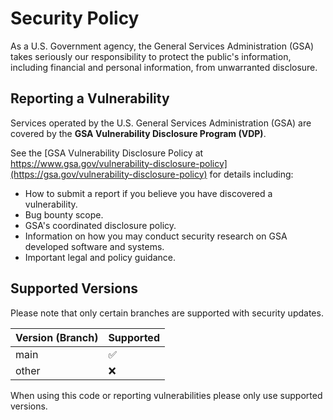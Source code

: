 # Security Policy

As a U.S. Government agency, the General Services Administration (GSA) takes
seriously our responsibility to protect the public's information, including
financial and personal information, from unwarranted disclosure.

## Reporting a Vulnerability

Services operated by the U.S. General Services Administration (GSA)
are covered by the **GSA Vulnerability Disclosure Program (VDP)**.

See the [GSA Vulnerability Disclosure Policy at https://www.gsa.gov/vulnerability-disclosure-policy](https://gsa.gov/vulnerability-disclosure-policy)
for details including:

* How to submit a report if you believe you have discovered a vulnerability.
* Bug bounty scope.
* GSA's coordinated disclosure policy.
* Information on how you may conduct security research on GSA developed
  software and systems.
* Important legal and policy guidance.

## Supported Versions

Please note that only certain branches are supported with security updates.

| Version (Branch) | Supported          |
| ---------------- | ------------------ |
| main             | :white_check_mark: |
| other            | :x:                |

When using this code or reporting vulnerabilities please only use supported
versions.
